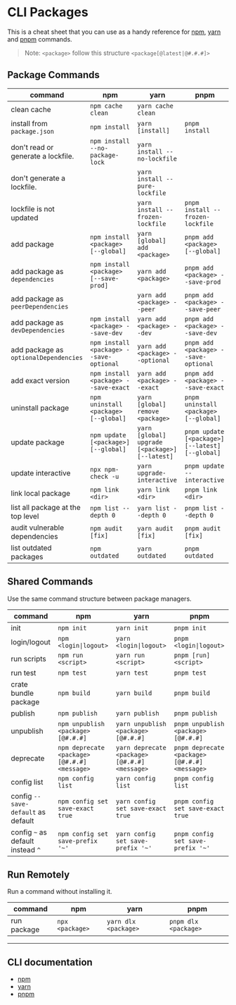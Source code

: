 # CLI Packages

This is a cheat sheet that you can use as a handy reference for [npm](https://www.npmjs.com/), [yarn](https://yarnpkg.com/) and [pnpm](https://pnpm.io/) commands.

> Note: `<package>` follow this structure `<package[@latest|@#.#.#]>`

## Package Commands

| command                                | npm                                          | yarn                                            | pnpm                                            |
| -------------------------------------- | -------------------------------------------- | ----------------------------------------------- | ----------------------------------------------- |
| clean cache                            | `npm cache clean`                            | `yarn cache clean`                              |                                                 |
| install from `package.json`            | `npm install`                                | `yarn [install]`                                | `pnpm install`                                  |
| don't read or generate a lockfile.     | `npm install --no-package-lock`              | `yarn install --no-lockfile`                    |                                                 |
| don't generate a lockfile.             |                                              | `yarn install --pure-lockfile`                  |                                                 |
| lockfile is not updated                |                                              | `yarn install --frozen-lockfile`                | `pnpm install --frozen-lockfile`                |
| add package                            | `npm install <package> [--global]`           | `yarn [global] add <package>`                   | `pnpm add <package> [--global]`                 |
| add package as `dependencies`          | `npm install <package> [--save-prod]`        | `yarn add <package>`                            | `pnpm add <package> --save-prod`                |
| add package as `peerDependencies`      |                                              | `yarn add <package> --peer`                     | `pnpm add <package> --save-peer`                |
| add package as `devDependencies`       | `npm install <package> --save-dev`           | `yarn add <package> --dev`                      | `pnpm add <package> --save-dev`                 |
| add package as `optionalDependencies`  | `npm install <package> --save-optional`      | `yarn add <package> --optional`                 | `pnpm add <package> --save-optional`            |
| add exact version                      | `npm install <package> --save-exact`         | `yarn add <package> --exact`                    | `pnpm add <package> --save-exact`               |
| uninstall package                      | `npm uninstall <package> [--global]`         | `yarn [global] remove <package>`                | `pnpm uninstall <package> [--global]`           |
| update package                         | `npm update [<package>] [--global]`          | `yarn [global] upgrade [<package>] [--latest]`  | `pnpm update [<package>] [--latest] [--global]` |
| update interactive                     | `npx npm-check -u`                           | `yarn upgrade-interactive`                      | `pnpm update --interactive`                     |
| link local package                     | `npm link <dir>`                             | `yarn link <dir>`                               | `pnpm link <dir>`                               |
| list all package at the top level      | `npm list --depth 0`                         | `yarn list --depth 0`                           | `pnpm list --depth 0`                           |
| audit vulnerable dependencies          | `npm audit [fix]`                            | `yarn audit [fix]`                              | `pnpm audit [fix]`                              |
| list outdated packages                 | `npm outdated`                               | `yarn outdated`                                 | `pnpm outdated`                                 |

## Shared Commands

Use the same command structure between package managers.

| command                                | npm                                          | yarn                                            | pnpm                                            |
| -------------------------------------- | -------------------------------------------- | ----------------------------------------------- | ----------------------------------------------- |
| init                                   | `npm init`                                   | `yarn init`                                     | `pnpm init`                                     |
| login/logout                           | `npm <login\|logout>`                        | `yarn <login\|logout>`                          | `pnpm <login\|logout>`                          |
| run scripts                            | `npm run <script>`                           | `yarn run <script>`                             | `pnpm [run] <script>`                           |
| run test                               | `npm test`                                   | `yarn test`                                     | `pnpm test`                                     |
| crate bundle package                   | `npm build`                                  | `yarn build`                                    | `pnpm build`                                    |
| publish                                | `npm publish`                                | `yarn publish`                                  | `pnpm publish`                                  |
| unpublish                              | `npm unpublish <package>[@#.#.#]`            | `yarn unpublish <package>[@#.#.#]`              | `pnpm unpublish <package>[@#.#.#]`              |
| deprecate                              | `npm deprecate <package>[@#.#.#] <message>`  | `yarn deprecate <package>[@#.#.#] <message>`    | `pnpm deprecate <package>[@#.#.#] <message>`    |
| config list                            | `npm config list`                            | `yarn config list`                              | `pnpm config list`                              |
| config `--save-default` as default     | `npm config set save-exact true`             | `yarn config set save-exact true`               | `pnpm config set save-exact true`               |
| config `~` as default instead `^`      | `npm config set save-prefix '~'`             | `yarn config set save-prefix '~'`               | `pnpm config set save-prefix '~'`               |

## Run Remotely

Run a command without installing it.

| command                                | npm                                          | yarn                                            | pnpm                                            |
| -------------------------------------- | -------------------------------------------- | ----------------------------------------------- | ----------------------------------------------- |
| run package                            | `npx <package>`                              | `yarn dlx <package>`                            | `pnpm dlx <package>`                            |

---

## CLI documentation

- [npm](https://docs.npmjs.com/cli/v8/commands)
- [yarn](https://classic.yarnpkg.com/en/docs/cli/)
- [pnpm](https://pnpm.io/cli/install)
